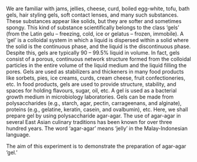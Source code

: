We are familiar with jams, jellies, cheese, curd, boiled egg-white, tofu, bath gels, hair styling gels, soft contact lenses, and many such substances. These substances appear like solids, but they are softer and sometimes spongy. This kind of substance scientifically belongs to the class ‘gels’ (from the Latin gelu – freezing, cold, ice or gelatus – frozen, immobile). A ‘gel’ is a colloidal system in which a liquid is dispersed within a solid where the solid is the continuous phase, and the liquid is the discontinuous phase. Despite this, gels are typically 90 – 99.5% liquid in volume. In fact, gels consist of a porous, continuous network structure formed from the colloidal particles in the entire volume of the liquid medium and the liquid filling the pores. Gels are used as stabilizers and thickeners in many food products like sorbets, pies, ice creams, curds, cream cheese, fruit confectioneries, etc. In food products, gels are used to provide structure, stability, and spaces for holding flavours, sugar, oil, etc. A gel is used as a bacterial growth medium in microbiology laboratories. Gels can be made from polysaccharides (e.g., starch, agar, pectin, carrageenans, and alginate), proteins (e.g., gelatine, keratin, casein, and ovalbumin), etc. Here, we shall prepare gel by using polysaccharide agar-agar. The use of agar-agar in several East Asian culinary traditions has been known for over three hundred years. The word ‘agar-agar’ means ‘jelly’ in the Malay-Indonesian language.

The aim of this experiment is to demonstrate the preparation of agar-agar ‘gel.’
